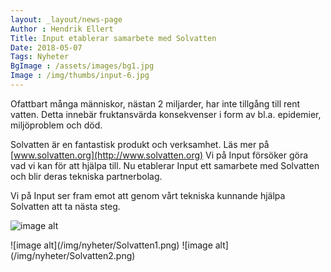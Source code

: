 ```yaml
---
layout: _layout/news-page
Author : Hendrik Ellert
Title: Input etablerar samarbete med Solvatten
Date: 2018-05-07
Tags: Nyheter
BgImage : /assets/images/bg1.jpg
Image : /img/thumbs/input-6.jpg
---
```


Ofattbart många människor, nästan 2 miljarder, har inte tillgång till rent vatten.
Detta innebär fruktansvärda konsekvenser i form av bl.a. epidemier, miljöproblem och död.

Solvatten är en fantastisk produkt och verksamhet.
Läs mer på [www.solvatten.org](http://www.solvatten.org)
Vi på Input försöker göra vad vi kan för att hjälpa till.
Nu etablerar Input ett samarbete med Solvatten och blir deras tekniska partnerbolag.

Vi på Input ser fram emot att genom vårt tekniska kunnande hjälpa Solvatten att ta nästa steg.

![image alt](/img/nyheter/Solvatten.png)

<div class="row">
  <div class="col-xs-12 text-center">
    ![image alt](/img/nyheter/Solvatten1.png)
    ![image alt](/img/nyheter/Solvatten2.png)
  </div>
</div>
